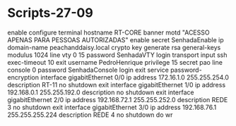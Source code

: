 # Scripts-27-09
enable
configure terminal
hostname RT-CORE
banner motd "ACESSO APENAS PARA PESSOAS AUTORIZADAS"
enable secret SenhadaEnable
ip domain-name peachanddaisy.local
crypto key generate rsa general-keys modulus 1024
line vty 0 15
password SenhadaVTY
login 
transport input ssh
exec-timeout 10
exit
username PedroHenrique privilege 15 secret pao
line console 0
password SenhadaConsole
login
exit
service password-encryption
interface gigabitEthernet 0/0
ip address 172.16.1.0 255.255.254.0
description RT-11
no shutdown
exit
interface gigabitEthernet 1/0
ip address 192.168.0.1 255.255.192.0
description 
no shutdown
exit
interface gigabitEthernet 2/0
ip address 192.168.72.1 255.255.252.0
description REDE 3
no shutdown
exit
interface gigabitEthernet 3/0
ip address 192.168.76.1 255.255.255.224
description REDE 4
no shutdown
do wr
